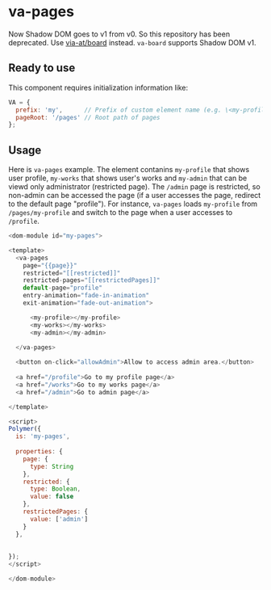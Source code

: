 # va-pages

Now Shadow DOM goes to v1 from v0. So this repository has been deprecated. Use [via-at/board](https://github.com/via-at/va-board) instead. `va-board` supports Shadow DOM v1.

## Ready to use

This component requires initialization information like:

```js
VA = {
  prefix: 'my',      // Prefix of custom element name (e.g. \<my-profile\>)
  pageRoot: '/pages' // Root path of pages
};
```

## Usage

Here is `va-pages` example. The element contanins `my-profile` that shows user profile, `my-works` that shows user's works and `my-admin` that can be viewd only administrator (restricted page). The `/admin` page is restricted, so non-admin can be accessed the page (if a user accesses the page, redirect to the default page "profile").
For instance, `va-pages` loads `my-profile` from `/pages/my-profile` and switch to the page when a user accesses to `/profile`.

```js
<dom-module id="my-pages">

<template>
  <va-pages
    page="{{page}}"
    restricted="[[restricted]]"
    restricted-pages="[[restrictedPages]]"
    default-page="profile"
    entry-animation="fade-in-animation"
    exit-animation="fade-out-animation">

      <my-profile></my-profile>
      <my-works></my-works>
      <my-admin></my-admin>

  </va-pages>
  
  <button on-click="allowAdmin">Allow to access admin area.</button>
  
  <a href="/profile">Go to my profile page</a>
  <a href="/works">Go to my works page</a>
  <a href="/admin">Go to admin page</a>

</template>

<script>
Polymer({
  is: 'my-pages',
  
  properties: {
    page: {
      type: String
    },
    restricted: {
      type: Boolean,
      value: false
    },
    restrictedPages: {
      value: ['admin']
    }
  },
  
  
});
</script>

</dom-module>
```

